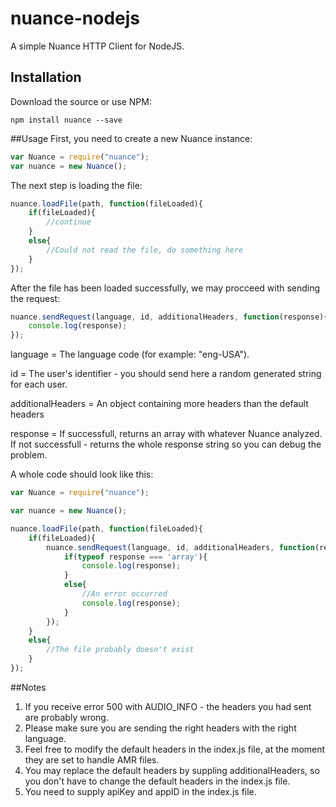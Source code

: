 # nuance-nodejs
A simple Nuance HTTP Client for NodeJS.

## Installation
Download the source or use NPM:
```
npm install nuance --save
```

##Usage
First, you need to create a new Nuance instance:
```javascript
var Nuance = require("nuance");
var nuance = new Nuance();
```

The next step is loading the file:
```javascript
nuance.loadFile(path, function(fileLoaded){
	if(fileLoaded){
		//continue
	}
	else{
		//Could not read the file, do something here
	}
});
```

After the file has been loaded successfully, we may procceed with sending the request:
```javascript
nuance.sendRequest(language, id, additionalHeaders, function(response){
	console.log(response);
});
```

language = The language code (for example: "eng-USA").

id = The user's identifier - you should send here a random generated string for each user.

additionalHeaders = An object containing more headers than the default headers

response = If successfull, returns an array with whatever Nuance analyzed. If not successfull - returns the whole response string so you can debug the problem.

A whole code should look like this:
```javascript
var Nuance = require("nuance");

var nuance = new Nuance();

nuance.loadFile(path, function(fileLoaded){
	if(fileLoaded){
		nuance.sendRequest(language, id, additionalHeaders, function(response){
			if(typeof response === 'array'){
				console.log(response);
			}
			else{
				//An error occurred
				console.log(response);
			}
		});
	}
	else{
		//The file probably doesn't exist
	}
});
```

##Notes
1. If you receive error 500 with AUDIO_INFO - the headers you had sent are probably wrong.
2. Please make sure you are sending the right headers with the right language.
3. Feel free to modify the default headers in the index.js file, at the moment they are set to handle AMR files.
4. You may replace the default headers by suppling additionalHeaders, so you don't have to change the default headers in the index.js file.
5. You need to supply apiKey and appID in the index.js file.